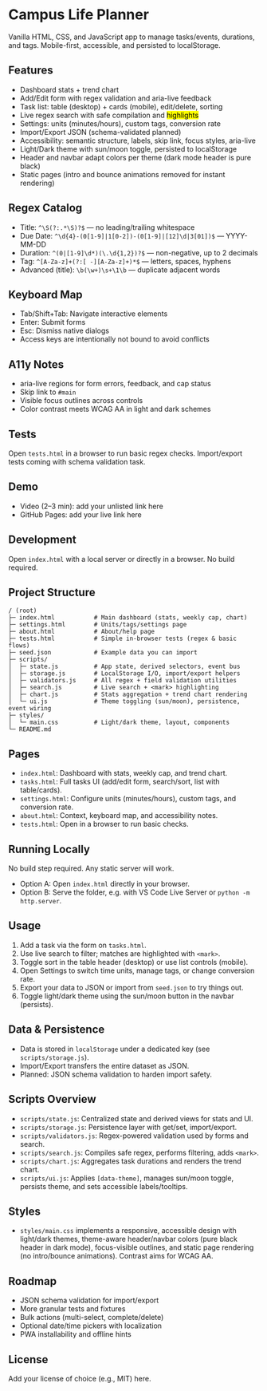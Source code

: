 # Campus Life Planner

Vanilla HTML, CSS, and JavaScript app to manage tasks/events, durations, and tags. Mobile-first, accessible, and persisted to localStorage.

## Features
- Dashboard stats + trend chart
- Add/Edit form with regex validation and aria-live feedback
- Task list: table (desktop) + cards (mobile), edit/delete, sorting
- Live regex search with safe compilation and <mark> highlights
- Settings: units (minutes/hours), custom tags, conversion rate
- Import/Export JSON (schema-validated planned)
- Accessibility: semantic structure, labels, skip link, focus styles, aria-live
- Light/Dark theme with sun/moon toggle, persisted to localStorage
- Header and navbar adapt colors per theme (dark mode header is pure black)
- Static pages (intro and bounce animations removed for instant rendering)

## Regex Catalog
- Title: `^\S(?:.*\S)?$` — no leading/trailing whitespace
- Due Date: `^\d{4}-(0[1-9]|1[0-2])-(0[1-9]|[12]\d|3[01])$` — YYYY-MM-DD
- Duration: `^(0|[1-9]\d*)(\.\d{1,2})?$` — non-negative, up to 2 decimals
- Tag: `^[A-Za-z]+(?:[ -][A-Za-z]+)*$` — letters, spaces, hyphens
- Advanced (title): `\b(\w+)\s+\1\b` — duplicate adjacent words

## Keyboard Map
- Tab/Shift+Tab: Navigate interactive elements
- Enter: Submit forms
- Esc: Dismiss native dialogs
- Access keys are intentionally not bound to avoid conflicts

## A11y Notes
- aria-live regions for form errors, feedback, and cap status
- Skip link to `#main`
- Visible focus outlines across controls
- Color contrast meets WCAG AA in light and dark schemes

## Tests
Open `tests.html` in a browser to run basic regex checks. Import/export tests coming with schema validation task.

## Demo
- Video (2–3 min): add your unlisted link here
- GitHub Pages: add your live link here

## Development
Open `index.html` with a local server or directly in a browser. No build required.

## Project Structure
```
/ (root)
├─ index.html           # Main dashboard (stats, weekly cap, chart)
├─ settings.html        # Units/tags/settings page
├─ about.html           # About/help page
├─ tests.html           # Simple in-browser tests (regex & basic flows)
├─ seed.json            # Example data you can import
├─ scripts/
│  ├─ state.js          # App state, derived selectors, event bus
│  ├─ storage.js        # LocalStorage I/O, import/export helpers
│  ├─ validators.js     # All regex + field validation utilities
│  ├─ search.js         # Live search + <mark> highlighting
│  ├─ chart.js          # Stats aggregation + trend chart rendering
│  └─ ui.js             # Theme toggling (sun/moon), persistence, event wiring
├─ styles/
│  └─ main.css          # Light/dark theme, layout, components
└─ README.md
```

## Pages
- `index.html`: Dashboard with stats, weekly cap, and trend chart.
- `tasks.html`: Full tasks UI (add/edit form, search/sort, list with table/cards).
- `settings.html`: Configure units (minutes/hours), custom tags, and conversion rate.
- `about.html`: Context, keyboard map, and accessibility notes.
- `tests.html`: Open in a browser to run basic checks.

## Running Locally
No build step required. Any static server will work.
- Option A: Open `index.html` directly in your browser.
- Option B: Serve the folder, e.g. with VS Code Live Server or `python -m http.server`.

## Usage
1) Add a task via the form on `tasks.html`.
2) Use live search to filter; matches are highlighted with `<mark>`.
3) Toggle sort in the table header (desktop) or use list controls (mobile).
4) Open Settings to switch time units, manage tags, or change conversion rate.
5) Export your data to JSON or import from `seed.json` to try things out.
6) Toggle light/dark theme using the sun/moon button in the navbar (persists).

## Data & Persistence
- Data is stored in `localStorage` under a dedicated key (see `scripts/storage.js`).
- Import/Export transfers the entire dataset as JSON.
- Planned: JSON schema validation to harden import safety.

## Scripts Overview
- `scripts/state.js`: Centralized state and derived views for stats and UI.
- `scripts/storage.js`: Persistence layer with get/set, import/export.
- `scripts/validators.js`: Regex-powered validation used by forms and search.
- `scripts/search.js`: Compiles safe regex, performs filtering, adds `<mark>`.
- `scripts/chart.js`: Aggregates task durations and renders the trend chart.
- `scripts/ui.js`: Applies `[data-theme]`, manages sun/moon toggle, persists theme,
  and sets accessible labels/tooltips.

## Styles
- `styles/main.css` implements a responsive, accessible design with light/dark themes,
  theme-aware header/navbar colors (pure black header in dark mode), focus-visible
  outlines, and static page rendering (no intro/bounce animations). Contrast aims for WCAG AA.

## Roadmap
- JSON schema validation for import/export
- More granular tests and fixtures
- Bulk actions (multi-select, complete/delete)
- Optional date/time pickers with localization
- PWA installability and offline hints

## License
Add your license of choice (e.g., MIT) here.

